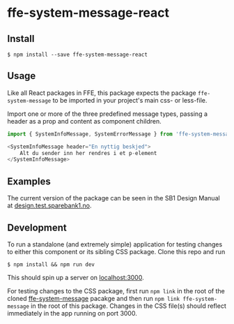 # ffe-system-message-react

## Install

```
$ npm install --save ffe-system-message-react
```

## Usage

Like all React packages in FFE, this package expects the package `ffe-system-message` to be imported in your project's main css- or less-file.

Import one or more of the three predefined message types, passing a header as a prop and content as component children.

```javascript
import { SystemInfoMessage, SystemErrorMessage } from 'ffe-system-message-react';

<SystemInfoMessage header="En nyttig beskjed">
    Alt du sender inn her rendres i et p-element
</SystemInfoMessage>
```

## Examples

The current version of the package can be seen in the SB1 Design Manual at [design.test.sparebank1.no](http://design.test.sparebank1.no).

## Development

To run a standalone (and extremely simple) application for testing changes to either this component or its sibling CSS package. Clone this repo and run
```
$ npm install && npm run dev
```
This should spin up a server on [localhost:3000](http://localhost:3000).

For testing changes to the CSS package, first run `npm link` in the root of the cloned [ffe-system-message](https://stash.intern.sparebank1.no/projects/FFE/repos/ffe-system-message) pacakge and then run `npm link ffe-system-message` in the root of this package. Changes in the CSS file(s) should reflect immediately in the app running on port 3000.
